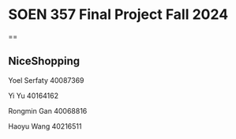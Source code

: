 # SOEN 357 Final Project Fall 2024
==

NiceShopping
-

Yoel Serfaty 40087369

Yi Yu 40164162

Rongmin Gan 40068816

Haoyu Wang 40216511

 
